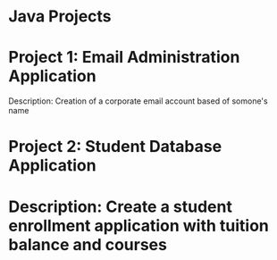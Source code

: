 # Java Projects

<h1> Project 1: Email Administration Application </h1>

Description: Creation of a corporate email account based of somone's name 


<h1> Project 2: Student Database Application <h1>
 
  Description: Create a student enrollment application with tuition balance and courses 
